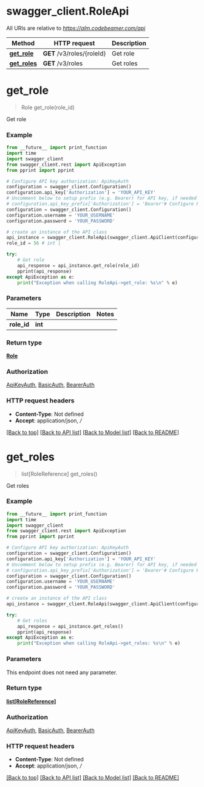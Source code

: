 # swagger_client.RoleApi

All URIs are relative to *https://alm.codebeamer.com/api*

Method | HTTP request | Description
------------- | ------------- | -------------
[**get_role**](RoleApi.md#get_role) | **GET** /v3/roles/{roleId} | Get role
[**get_roles**](RoleApi.md#get_roles) | **GET** /v3/roles | Get roles

# **get_role**
> Role get_role(role_id)

Get role

### Example
```python
from __future__ import print_function
import time
import swagger_client
from swagger_client.rest import ApiException
from pprint import pprint

# Configure API key authorization: ApiKeyAuth
configuration = swagger_client.Configuration()
configuration.api_key['Authorization'] = 'YOUR_API_KEY'
# Uncomment below to setup prefix (e.g. Bearer) for API key, if needed
# configuration.api_key_prefix['Authorization'] = 'Bearer'# Configure HTTP basic authorization: BasicAuth
configuration = swagger_client.Configuration()
configuration.username = 'YOUR_USERNAME'
configuration.password = 'YOUR_PASSWORD'

# create an instance of the API class
api_instance = swagger_client.RoleApi(swagger_client.ApiClient(configuration))
role_id = 56 # int | 

try:
    # Get role
    api_response = api_instance.get_role(role_id)
    pprint(api_response)
except ApiException as e:
    print("Exception when calling RoleApi->get_role: %s\n" % e)
```

### Parameters

Name | Type | Description  | Notes
------------- | ------------- | ------------- | -------------
 **role_id** | **int**|  | 

### Return type

[**Role**](Role.md)

### Authorization

[ApiKeyAuth](../README.md#ApiKeyAuth), [BasicAuth](../README.md#BasicAuth), [BearerAuth](../README.md#BearerAuth)

### HTTP request headers

 - **Content-Type**: Not defined
 - **Accept**: application/json, */*

[[Back to top]](#) [[Back to API list]](../README.md#documentation-for-api-endpoints) [[Back to Model list]](../README.md#documentation-for-models) [[Back to README]](../README.md)

# **get_roles**
> list[RoleReference] get_roles()

Get roles

### Example
```python
from __future__ import print_function
import time
import swagger_client
from swagger_client.rest import ApiException
from pprint import pprint

# Configure API key authorization: ApiKeyAuth
configuration = swagger_client.Configuration()
configuration.api_key['Authorization'] = 'YOUR_API_KEY'
# Uncomment below to setup prefix (e.g. Bearer) for API key, if needed
# configuration.api_key_prefix['Authorization'] = 'Bearer'# Configure HTTP basic authorization: BasicAuth
configuration = swagger_client.Configuration()
configuration.username = 'YOUR_USERNAME'
configuration.password = 'YOUR_PASSWORD'

# create an instance of the API class
api_instance = swagger_client.RoleApi(swagger_client.ApiClient(configuration))

try:
    # Get roles
    api_response = api_instance.get_roles()
    pprint(api_response)
except ApiException as e:
    print("Exception when calling RoleApi->get_roles: %s\n" % e)
```

### Parameters
This endpoint does not need any parameter.

### Return type

[**list[RoleReference]**](RoleReference.md)

### Authorization

[ApiKeyAuth](../README.md#ApiKeyAuth), [BasicAuth](../README.md#BasicAuth), [BearerAuth](../README.md#BearerAuth)

### HTTP request headers

 - **Content-Type**: Not defined
 - **Accept**: application/json, */*

[[Back to top]](#) [[Back to API list]](../README.md#documentation-for-api-endpoints) [[Back to Model list]](../README.md#documentation-for-models) [[Back to README]](../README.md)


